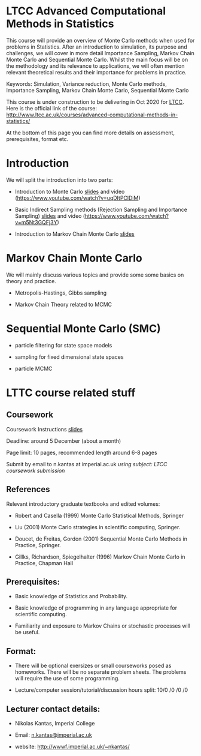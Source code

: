 # LTCC Advanced Computational Methods in Statistics
This course will provide an overview of Monte Carlo methods when used for problems in Statistics. After an introduction to simulation, its purpose and challenges, we will cover in more detail Importance Sampling, Markov Chain Monte Carlo and Sequential Monte Carlo. Whilst the main focus will be on the methodology and its relevance to applications, we will often mention relevant theoretical results and their importance for problems in practice. 

Keywords: Simulation, Variance reduction, Monte Carlo methods, Importance Sampling, Markov Chain Monte Carlo, Sequential Monte Carlo

This course is under construction to be delivering in Oct 2020 for [LTCC](http://www.ltcc.ac.uk/). Here is the official link of the course: http://www.ltcc.ac.uk/courses/advanced-computational-methods-in-statistics/

At the bottom of this page you can find more details on assessment, prerequisites, format etc.

# Introduction

We will split the introduction into two parts:

- Introduction to Monte Carlo  [slides](https://teams.microsoft.com/l/file/2864FD7D-545D-4448-B8E4-ECB7AA3EC2FD?tenantId=2b897507-ee8c-4575-830b-4f8267c3d307&fileType=pdf&objectUrl=https%3A%2F%2Fimperiallondon.sharepoint.com%2Fsites%2FLTCCAdvancedComputationalMethodsinStatistics-MA%2FClass%20Materials%2Fintro_mc.pdf&baseUrl=https%3A%2F%2Fimperiallondon.sharepoint.com%2Fsites%2FLTCCAdvancedComputationalMethodsinStatistics-MA&serviceName=teams&threadId=19:d39771cebf2b4f62ba91d635a23cb872@thread.tacv2&groupId=517499f9-9a41-40ed-8ea4-8d2b42d3cd4f) and video (https://www.youtube.com/watch?v=uqDItPClDiM)

- Basic Indirect Sampling methods (Rejection Sampling and Importance Sampling)  [slides](https://teams.microsoft.com/l/file/28E1C4B3-9220-44E4-B09E-42A8DDD37AD6?tenantId=2b897507-ee8c-4575-830b-4f8267c3d307&fileType=pdf&objectUrl=https%3A%2F%2Fimperiallondon.sharepoint.com%2Fsites%2FLTCCAdvancedComputationalMethodsinStatistics-MA%2FClass%20Materials%2Fintro_mc2.pdf&baseUrl=https%3A%2F%2Fimperiallondon.sharepoint.com%2Fsites%2FLTCCAdvancedComputationalMethodsinStatistics-MA&serviceName=teams&threadId=19:d39771cebf2b4f62ba91d635a23cb872@thread.tacv2&groupId=517499f9-9a41-40ed-8ea4-8d2b42d3cd4f) and video (https://www.youtube.com/watch?v=m5Nt3GQFj3Y)

- Introduction to Markov Chain Monte Carlo [slides](http://wwwf.imperial.ac.uk/~nkantas/slides2.pdf)


# Markov Chain Monte Carlo

We will mainly discuss various topics and provide some some basics on theory and practice.

- Metropolis-Hastings, Gibbs sampling 
  
- Markov Chain Theory related to MCMC


# Sequential Monte Carlo (SMC)
  
  - particle filtering for state space models
  
  - sampling for fixed dimensional state spaces
  
  - particle MCMC
  
# LTTC course related stuff

## Coursework

Coursework Instructions [slides](http://wwwf.imperial.ac.uk/~nkantas/slides4.pdf)

Deadline: around 5 December (about a month)

Page limit: 10 pages, recommended length around 6-8 pages

Submit by email to n.kantas at imperial.ac.uk _*using subject: LTCC coursework submission*_
  
## References   
  
Relevant introductory graduate textbooks and edited volumes:

  - Robert and Casella (1999) Monte Carlo Statistical Methods, Springer 
  
  - Liu (2001) Monte Carlo strategies in scientific computing, Springer.
  
  - Doucet, de Freitas, Gordon (2001) Sequential Monte Carlo Methods in Practice, Springer.
  
  - Gillks, Richardson, Spiegelhalter (1996) Markov Chain Monte Carlo in Practice, Chapman Hall

## Prerequisites: 

 - Basic knowledge of Statistics and Probability. 
  
  - Basic knowledge of programming in any language appropriate for scientific computing.
  
  - Familiarity and exposure to Markov Chains or stochastic processes will be useful.

## Format:

- There will be optional exersizes or small courseworks posed as homeworks. There will be no separate problem sheets. The problems will require the use of some programming.

- Lecture/computer session/tutorial/discussion hours split: 10/0 /0 /0 /0

## Lecturer contact details:

  * Nikolas Kantas, Imperial College
 
  * Email: n.kantas@imperial.ac.uk

  * website: http://wwwf.imperial.ac.uk/~nkantas/

